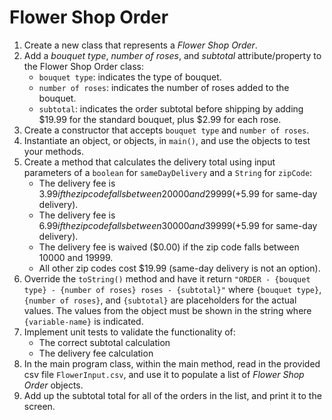 # Flower Shop Order

1. Create a new class that represents a *Flower Shop Order*.
2. Add a *bouquet type*, *number of roses*, and *subtotal* attribute/property to the Flower Shop Order class:
    * `bouquet type`: indicates the type of bouquet.
    * `number of roses`: indicates the number of roses added to the bouquet.
    * `subtotal`: indicates the order subtotal before shipping by adding $19.99 for the standard bouquet, plus $2.99 for each rose.
3. Create a constructor that accepts `bouquet type` and `number of roses`.
4. Instantiate an object, or objects, in `main()`, and use the objects to test your methods.
5. Create a method that calculates the delivery total using input parameters of a `boolean` for `sameDayDelivery` and a `String` for `zipCode`:
    * The delivery fee is $3.99 if the zip code falls between 20000 and 29999 (+$5.99 for same-day delivery).
    * The delivery fee is $6.99 if the zip code falls between 30000 and 39999 (+$5.99 for same-day delivery).
    * The delivery fee is waived ($0.00) if the zip code falls between 10000 and 19999.
    * All other zip codes cost $19.99 (same-day delivery is not an option).
6. Override the `toString()` method and have it return `"ORDER - {bouquet type} - {number of roses} roses - {subtotal}"` where `{bouquet type}`, `{number of roses}`, and `{subtotal}` are placeholders for the actual values. The values from the object must be shown in the string where `{variable-name}` is indicated.
7. Implement unit tests to validate the functionality of:
    * The correct subtotal calculation
    * The delivery fee calculation
8. In the main program class, within the main method, read in the provided csv file `FlowerInput.csv`, and use it to populate a list of *Flower Shop Order* objects.
9. Add up the subtotal total for all of the orders in the list, and print it to the screen.